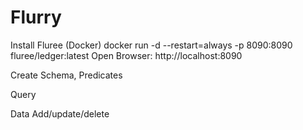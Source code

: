 # Flurry

Install Fluree (Docker)
    docker run -d --restart=always -p 8090:8090 fluree/ledger:latest
    Open Browser: http://localhost:8090


Create Schema, Predicates

Query

Data Add/update/delete


